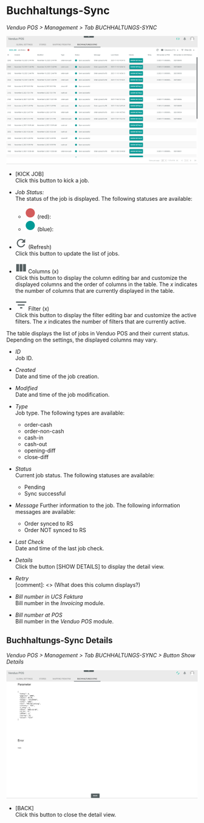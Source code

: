 # Buchhaltungs-Sync
*Venduo POS > Management > Tab BUCHHALTUNGS-SYNC*

![Buchhaltungs-Sync](/Assets/Screenshots/VenduoPOS/Management/BuchhaltungsSync/BuchhaltungsSync.png "[Buchhaltungs-Sync]")

- [KICK JOB]   
  Click this button to kick a job.

- *Job Status:*   
  The status of the job is displayed. The following statuses are available:
    - ![red](/Assets/Icons/Status02.png "[red]") (red):
    - ![blue](/Assets/Icons/Status01.png "[blue]") (blue):


- ![Refresh](/Assets/Icons/Refresh01.png "[Refresh]") (Refresh)   
  Click this button to update the list of jobs.

- ![Columns](/Assets/Icons/Columns.png "[Columns]") Columns (x)   
  Click this button to display the column editing bar and customize the displayed columns and the order of columns in the table. The *x* indicates the number of columns that are currently displayed in the table.

- ![Filter](/Assets/Icons/Filter.png "[Filter]") Filter (x)   
  Click this button to display the filter editing bar and customize the active filters. The *x* indicates the number of filters that are currently active.

The table displays the list of jobs in Venduo POS and their current status. Depending on the settings, the displayed columns may vary.

- *ID*   
  Job ID.

- *Created*   
  Date and time of the job creation.

- *Modified*  
  Date and time of the job modification.

- *Type*   
  Job type. The following types are available:
  - order-cash
  - order-non-cash
  - cash-in
  - cash-out
  - opening-diff
  - close-diff


- *Status*   
  Current job status. The following statuses are available:
    - Pending
    - Sync successful


- *Message*
  Further information to the job. The following information messages are available:
    - Order synced to RS
    - Order NOT synced to RS


- *Last Check*   
  Date and time of the last job check.

- *Details*   
  Click the button [SHOW DETAILS] to display the detail view.

- *Retry*   
  [comment]: <> (What does this column displays?)

- *Bill number in UCS Faktura*   
  Bill number in the *Invoicing* module.

- *Bill number at POS*   
  Bill number in the *Venduo POS* module.



## Buchhaltungs-Sync Details
*Venduo POS > Management > Tab BUCHHALTUNGS-SYNC > Button Show Details*

![Buchhaltungs-Sync Details](/Assets/Screenshots/VenduoPOS/Management/BuchhaltungsSync/ShowDetails.png "[Buchhaltungs-Sync Details]")

- [BACK]   
  Click this button to close the detail view.
